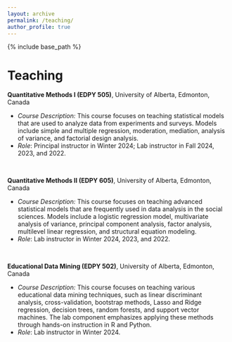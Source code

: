 ```yaml
---
layout: archive
permalink: /teaching/
author_profile: true
---
```


{% include base_path %}

Teaching
======
**Quantitative Methods I (EDPY 505)**, University of Alberta, Edmonton, Canada  
* _Course Description:_ This course focuses on teaching statistical models that are used to analyze data from experiments and surveys. Models include simple and multiple regression, moderation, mediation, analysis of variance, and factorial design analysis.  
* _Role_: Principal instructor in Winter 2024; Lab instructor in Fall 2024, 2023, and 2022.

&nbsp;

**Quantitative Methods II (EDPY 605)**, University of Alberta, Edmonton, Canada  
* _Course Description:_ This course focuses on teaching advanced statistical models that are frequently used in data analysis in the social sciences. Models include a logistic regression model, multivariate analysis of variance, principal component analysis, factor analysis, multilevel linear regression, and structural equation modeling.  
* _Role_: Lab instructor in Winter 2024, 2023, and 2022.

&nbsp;

**Educational Data Mining (EDPY 502)**, University of Alberta, Edmonton, Canada  
* _Course Description:_ This course focuses on teaching various educational data mining techniques, such as linear discriminant analysis, cross-validation, bootstrap methods, Lasso and Ridge regression, decision trees, random forests, and support vector machines. The lab component emphasizes applying these methods through hands-on instruction in R and Python.  
* _Role_: Lab instructor in Winter 2024.

